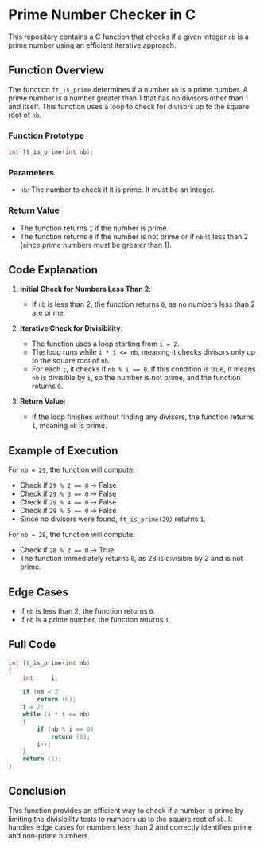 
# Prime Number Checker in C

This repository contains a C function that checks if a given integer `nb` is a prime number using an efficient iterative approach.

## Function Overview

The function `ft_is_prime` determines if a number `nb` is a prime number. A prime number is a number greater than 1 that has no divisors other than 1 and itself. This function uses a loop to check for divisors up to the square root of `nb`.

### Function Prototype

```c
int ft_is_prime(int nb);
```

### Parameters

- `nb`: The number to check if it is prime. It must be an integer.

### Return Value

- The function returns `1` if the number is prime.
- The function returns `0` if the number is not prime or if `nb` is less than 2 (since prime numbers must be greater than 1).

## Code Explanation

1. **Initial Check for Numbers Less Than 2**:
   - If `nb` is less than 2, the function returns `0`, as no numbers less than 2 are prime.

2. **Iterative Check for Divisibility**:
   - The function uses a loop starting from `i = 2`.
   - The loop runs while `i * i <= nb`, meaning it checks divisors only up to the square root of `nb`.
   - For each `i`, it checks if `nb % i == 0`. If this condition is true, it means `nb` is divisible by `i`, so the number is not prime, and the function returns `0`.

3. **Return Value**:
   - If the loop finishes without finding any divisors, the function returns `1`, meaning `nb` is prime.

## Example of Execution

For `nb = 29`, the function will compute:

- Check if `29 % 2 == 0` → False
- Check if `29 % 3 == 0` → False
- Check if `29 % 4 == 0` → False
- Check if `29 % 5 == 0` → False
- Since no divisors were found, `ft_is_prime(29)` returns `1`.

For `nb = 28`, the function will compute:

- Check if `28 % 2 == 0` → True
- The function immediately returns `0`, as 28 is divisible by 2 and is not prime.

## Edge Cases

- If `nb` is less than 2, the function returns `0`.
- If `nb` is a prime number, the function returns `1`.

## Full Code

```c
int	ft_is_prime(int nb)
{
	int		i;

	if (nb < 2)
		return (0);
	i = 2;
	while (i * i <= nb)
	{
		if (nb % i == 0)
			return (0);
		i++;
	}
	return (1);
}
```

## Conclusion

This function provides an efficient way to check if a number is prime by limiting the divisibility tests to numbers up to the square root of `nb`. It handles edge cases for numbers less than 2 and correctly identifies prime and non-prime numbers.
